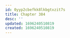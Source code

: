 ```yaml
---
id: 0yyp2cbefkk8lkbgtxzit7s
title: Chapter 384
desc: ''
updated: 1696240510819
created: 1696240510819
---
```

